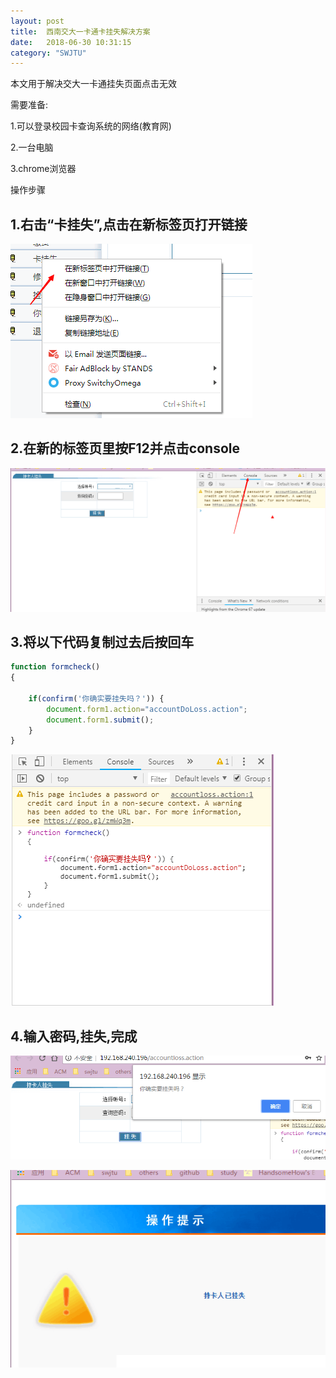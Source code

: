 ```yaml
---
layout: post
title:  西南交大一卡通卡挂失解决方案
date:   2018-06-30 10:31:15
category: "SWJTU"
---
```


本文用于解决交大一卡通挂失页面点击无效

需要准备:

1.可以登录校园卡查询系统的网络(教育网)

2.一台电脑

3.chrome浏览器

操作步骤

## 1.右击“卡挂失”,点击在新标签页打开链接
![Alt text](/images/posts/cardloss/1.png)

## 2.在新的标签页里按F12并点击console

![Alt text](/images/posts/cardloss/2.png)

## 3.将以下代码复制过去后按回车

```javascript
function formcheck()
{
    
    if(confirm('你确实要挂失吗？')) {
        document.form1.action="accountDoLoss.action";
        document.form1.submit();
    }
}
```

![Alt text](/images/posts/cardloss/3.png)

## 4.输入密码,挂失,完成

![Alt text](/images/posts/cardloss/4.png)

![Alt text](/images/posts/cardloss/5.png)
